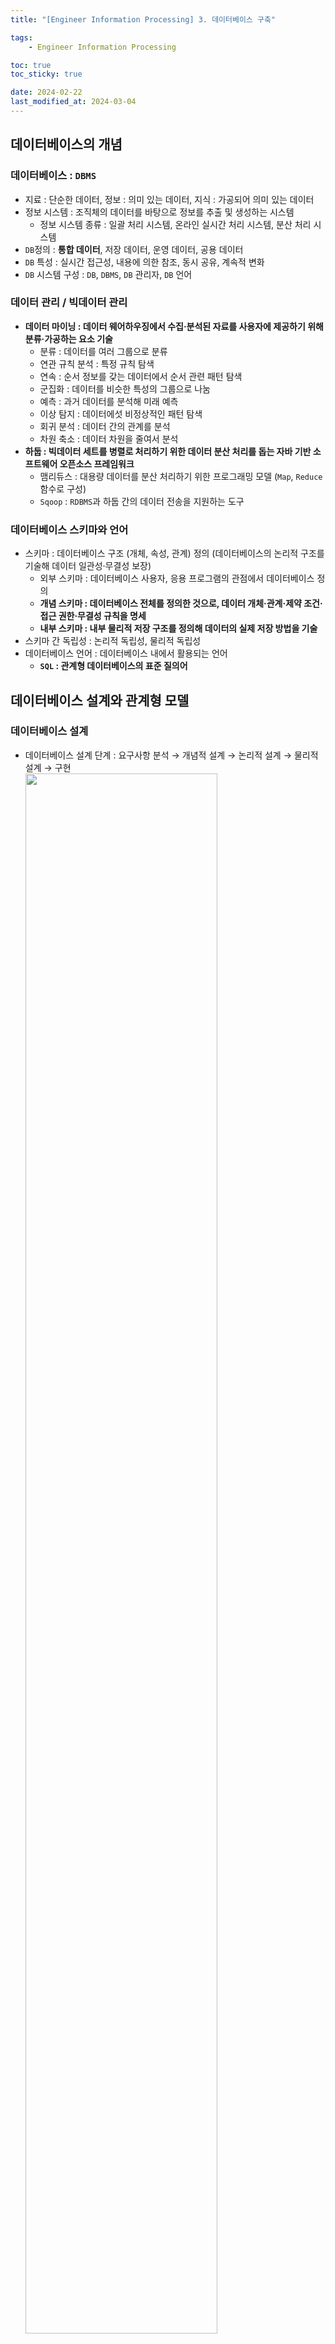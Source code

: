```yaml
---
title: "[Engineer Information Processing] 3. 데이터베이스 구축"

tags:
    - Engineer Information Processing

toc: true
toc_sticky: true

date: 2024-02-22
last_modified_at: 2024-03-04
---
```


## 데이터베이스의 개념

### 데이터베이스 : <code>DBMS</code>

- 지료 : 단순한 데이터, 정보 : 의미 있는 데이터, 지식 : 가공되어 의미 있는 데이터
- 정보 시스템 : 조직체의 데이터를 바탕으로 정보를 추출 및 생성하는 시스템
  - 정보 시스템 종류 : 일괄 처리 시스템, 온라인 실시간 처리 시스템, 분산 처리 시스템
- <code>DB</code>정의 : <b>통합 데이터</b>, 저장 데이터, 운영 데이터, 공용 데이터
- <code>DB</code> 특성 : 실시간 접근성, 내용에 의한 참조, 동시 공유, 계속적 변화
- <code>DB</code> 시스템 구성 : <code>DB</code>, <code>DBMS</code>, <code>DB</code> 관리자, <code>DB</code> 언어

### 데이터 관리 / 빅데이터 관리

- <b>데이터 마이닝 : 데이터 웨어하우징에서 수집·분석된 자료를 사용자에 제공하기 위해 분류·가공하는 요소 기술</b>
  - 분류 : 데이터를 여러 그룹으로 분류
  - 연관 규칙 분석 : 특정 규칙 탐색
  - 연속 : 순서 정보를 갖는 데이터에서 순서 관련 패턴 탐색
  - 군집화 : 데이터를 비슷한 특성의 그룹으로 나눔
  - 예측 : 과거 데이터를 분석해 미래 예측
  - 이상 탐지 : 데이터에섯 비정상적인 패턴 탐색
  - 회귀 분석 : 데이터 간의 관계를 분석
  - 차원 축소 : 데이터 차원을 줄여서 분석
- <b>하둡 : 빅데이터 세트를 병렬로 처리하기 위한 데이터 분산 처리를 돕는 자바 기반 소프트웨어 오픈소스 프레임워크</b>
  - 맴리듀스 : 대용량 데이터를 분산 처리하기 위한 프로그래밍 모델 (<code>Map</code>, <code>Reduce</code> 함수로 구성)
  - <code>Sqoop</code> : <code>RDBMS</code>과 하둡 간의 데이터 전송을 지원하는 도구

### 데이터베이스 스키마와 언어

- 스키마 : 데이터베이스 구조 (개체, 속성, 관계) 정의 (데이터베이스의 논리적 구조를 기술해 데이터 일관성·무결성 보장)
  - 외부 스키마 : 데이터베이스 사용자, 응용 프로그램의 관점에서 데이터베이스 정의
  - <b>개념 스키마 : 데이터베이스 전체를 정의한 것으로, 데이터 개체·관계·제약 조건·접근 권한·무결성 규칙을 명세</b>
  - <b>내부 스키마 : 내부 물리적 저장 구조를 정의해 데이터의 실제 저장 방법을 기술</b>
- 스키마 간 독립성 : 논리적 독립성, 물리적 독립성
- 데이터베이스 언어 : 데이터베이스 내에서 활용되는 언어
  - <b><code>SQL</code> : 관계형 데이터베이스의 표준 질의어</b>

## 데이터베이스 설계와 관계형 모델

### 데이터베이스 설계

- 데이터베이스 설계 단계 : 요구사항 분석 → 개념적 설계 → 논리적 설계 → 물리적 설계 → 구현<br><img src="https://github.com/pocj8ur4in/pocj8ur4in.github.io/assets/105341168/0afa4247-f3c7-4848-b2c0-09820caddc61" width="80%">
  - <b>개념적 설계 : 목표 <code>DBMS</code>에 독립적인 개념 스키마 설계 (기념 스키마 모델링, 트랜잭션 모델링)</b>
  - <b>논리적 설계 : 목표 <code>DBMS</code>에 종속적인 논리 스키마 설계 (스키마 평가 및 정제, 트랜잭션 인터페이스 설계)</b>
  - <b>물리적 설계 : 목표 <code>DBMS</code>에 종속적인 물리적 구조 설계 (저장 레코드 양식 설계, 레코드 클러스터링)</b>
    - <b>물리적 설계 고려사항 : 인덱스 구조, 레코드 크기·개수, 트랜잭션 갱신·참조 성향, 개념 스키마 변경 여부</b> 

### 데이터 모델 / 관계형 데이터베이스 모델

- 데이터 모델 : 데이터베이스 설계 과정에서 데이터 구조를 표현하기 위해 사용되는 도구
  - 데이텉 모델 구성 요소 : 데이터 구조, 연산, 제약 조건
- 개념 데이터 모델 : 속성들로 기술된 개체 타입과 개체 타입 간의 관계를 이용해 현실 세계를 표현
  - <b>개체-관계 모델 (<code>E-R</code> 모델): 개체 타입과 이들 간 관계 타입을 이용해 개념적 표현<br><img src="https://github.com/pocj8ur4in/pocj8ur4in.github.io/assets/105341168/d4eb5c97-8ac9-4e94-ac67-49d51725340f" width="80%"></b>
  - 논리 데이터 모델 : 엔티티와 속성들의 관계를 구조적으로 정의
    - <b>논리 데이터 모델 종류 : 계층적 데이터 모델, 네트워크형 데이터 모델, 관계형 데이터 모델</b>
      - 논리 데이터 모델 구성 요소 : 개체, 속성, 관계
- 관계형 데이터베이스 모델 : 관계형 데이터베이스를 구성하는 개체나 관계를 릴레이션으로 표현
  - 릴레이션 스키마 : 개념 모델에 도출된 개체를 컴퓨터로 처리 가능한 단위로 매핑한 모델<b>(릴레이션 이름과 속성의 집합)
  - 릴레이션 인스턴스 : 릴레이션 스키마에 따라 저장된 튜플 (테이블의 각 행)
  - 릴레이션 속성 : 순서가 없는 데이터베이스의 가장 작은 논리적 단위로서의 릴레이션의 열
  - <b>디그리 : 릴레이션이 가지는 속성의 개수 (디그리 값이 클수록 복잡한 구조 → 정규화 필요)</b>
  - <b>도메인 : 하나의 속성이 가질 수 있는 원자값들의 집합 (데이터 무결성·일관성 유지에 활용)</b>
  - <b>튜플 : 순서가 없는 릴레이션의 행 (카디널리티 : 튜픙의 수)</b>
- <b>릴레이션의 특징 : 튜플의 유일성, 튜플의 무순서성, 속성의 원자성, 속성의 무순서성</b>
- <b><code>CRUD</code> 매트릭스 : 데이터베이스에 영향 주는 <code>CRUD</code> 연산으로 프로세스·테이블 간 메트릭스를 만들어 트랜잭션 분석</b>

### 키와 무결성

- <b>슈퍼 키 : 튜플을 고유하게 식별하는 하나 이상의 속성 집합 (유일성<code>O</code>, 최소성<code>X</code>)</b>
- <b>후보 키 : 튜플을 고유하게 식별하는 하나 이상의 속성 집합 (유일성<code>O</code>, 최소성<code>O</code>)</b>
- <b>기본 키 : 후보 키 중 대표인 키 (<code>Null</code><code>X</code>, 중복<code>X</code>, 유일성<code>O</code>, 최소성<code>O</code>)</b>
- <b>대체 키 : 후보 키 중 기본 키 외의 나머지 키</b>
- <b>외래 키 : 릴레이션 간 연결을 위해 다른 테이블의 기본 키로 사용되는 키</b>
- <b>무결성 : 데이터에 적용되는 연산에 제한을 두어 데이터의 정확성·일관성·유효성 유지</b>
  - 개체 무결성 : 기본 키는 <code>Null</code><code>X</code>, 중복<code>X</code>
  - 참조 무결성 : 외래 키를 변경하려면, 외래 키가 참조하는 대상의 기본 키도 변경해야 함
  - 도메인 무결성 : 각 속성은 해당 속성 도메인에 지정된 값이어야 함

## 데이터베이스 정규화

### 이상 현상과 함수적 종속

- <b>이상 현상 : 릴레이션 조작 시 데이터들이 불필요하게 중복되어 예기치 않게 발생하는 현상</b>
  - 삽입 이상 : 데이터를 삽입할 때 불필요한 데이터가 함께 삽입되는 현상
  - 삭제 이상 : 릴레이션의 한 튜플을 삭제할 때 연쇄적으로 삭제되는 현상
  - 갱신 이상 : 튜플 중에 일부 속성을 갱신해 정보의 모순성이 발생하는 현상
- 함수적 종속 : 개체 내에 존재하는 속성 간의 관계를 종속적인 관계로 정리하는 방법
  - <b>부분적 함수 종속 : 혼한 속상 기본키 <code>{A, B}</code>에 대해 <code>A → C</code>가 성립</b><br><img src="https://github.com/pocj8ur4in/pocj8ur4in.github.io/assets/105341168/72649301-5d4f-4bf0-97bc-788761c7d3ef" width="70%">
  - <b>이행 함수적 종속 : 속성 <code>X, Y, Z</code>가 주어졌을 때, <code>X → Y</code>, <code>Y → Z</code>하면 <code>X → Z</code></b><br><img src="https://github.com/pocj8ur4in/pocj8ur4in.github.io/assets/105341168/4105e4d9-df0e-46fc-af34-e8b77a2f2952" width="70%">

### 데이터베이스 정규화 / 반정규화

- <b>정규화 : 논리적 설계 단계에서 발생할 수 있는 종속으로 인한 이상 현상의 문제를 해결하기 위해 여러 테이블로 분해</b>
  - <b>정규화 목적 : 데이터 구조 안정성 확보, 중복 데이터·수정 및 삭제 시 이상·테이블 불일치 최소화</b>
  - <b>정규화 과정 : 비정규 릴레이션 → <code>1NF</code> → <code>2NF</code> → <code>3NF</code> → <code>BCNF</code> → <code>4NF</code> → <code>5NF</code></b>
- <b>1정규형 : 어떤 테이블에 속한 모든 도메인이 원자값만으로 되어 있는 테이블</b>
- <b>2정규형 : 1정규형을 만족하면서, 테이블의 부분 함수적 종속을 제거해 완전 함수적 종속이 되도록 분해된 테이블</b>
- <b>3정규형 : 1,2정규형을 만족하면서, 속성 간 이행 함수 종속을 만족하는 테이블</b>
- <b><code>BCNF</code>정규형 : 1,2,3정규형을 만족하면서, 결정자가 후보키가 아닌 함수 종속이 제거된 테이블</b>
- <b>4정규형 : 1,2,3정규형을 만족하면서, 다치 종속이 제거된 테이블</b>
- <b>5정규형 : 1,2,3,4정규형을 만족하면서, 조인 종속이 제거된 테이블</b>
- <b>반정규화 : 정규화된 결과를 시스템 성능 향상 및 개발·운영 단순화를 위해 중복·통합·분리를 수행</b>
  - 반정규화 기법 : 테이블 반정규화 (테이블 병합, 테이블 분할, <b>테이블 추가</b>), 컬럼 반정규화, 관계 반정규화
  - <b>파티셔닝 : 데이터베이스의 테이블을 분할하는 것</b>
    - <b>파티셔닝 키 기준 유형 : 범위 분할, 목록 분할, 해시 분할, 합성 분할, 라운드로빈 분할</b>

## ```SQL```

### 관계 대수와 연산자

- <b>관계 대수 : 원하는 정보 및 정보를 어떻게 유도하는지 기술하는 절차적 방법 (일반 집합 연산, 순수 관계 연산)</b>
- <b>관계 해석 : 원하는 정보가 무엇이라는 것만 정의하는 비절차적인 방법 (도메인 관계 해석, 튜플 관계 해석)</b>
  - 관계 해석 자유 변수 : 전칭 정량자 <code>∀</code> (<code>For All</code>), 존재 정량자 <code>∃</code>(<code>For Some</code>)
- <b>순수 관계 연산자 : <code>Select</code> (튜플 집합 검색), <code>Project</code> (속성 집합 추출), <code>Join</code> (두 릴레이션 공통 속성 결합), <code>Division</code> (두 릴레이션에서 특정 속성를 제외한 속성으로 나눔)</b>
- 집합 산자 : <b>합집합 (<code>Union</code>), 교집합 (<code>Intersection</code>), 차집합 (<code>Difference</code>), 교차곱 (<code>Cartesian Product</code>)</b>

### 뷰, 시스템 카탈로그

- 뷰 : 사용자에 접근 허용된 자료만을 제한적으로 보여주기 위해 기본 테이블에서 유도되는 가상 테이블
  - <b>뷰 생성 시 <code>CREATE</code>, 검색 시 <code>SELECT</code> 사용</b>
  - <b>뷰 정의 변경 시 <code>ALTER</code> 대신 <code>DROP</code> 사용</b>
  - <b>뷰를 이용한 또다른 뷰의 생성이 가능 (하나의 뷰 제거 시 기반한 뷰들도 함꼐 삭제)</b>
  - <b>뷰에 대한 조작에서 삽입·갱신·삭제는 제약</b>
  - <b>뷰가 정의된 기본 테이블이 제거되면 뷰도 자동 제거</b> 
- <b>시스템 카탈로그 (데이터 사전) : 시스템 자신이 필요하는 여러 객체들에 대한 정보를 가진 시스템 데이터베이스</b>
  - 메타 데이터 : 시스템 카탈로그에 저장되는 내용
  - 시스템 카탈로그 기능 : 테이블·뷰·인덱스·사용자 계정 정보 조회
- <b>인덱스 : 원하는 자료를 검색하기 위해, 인덱스 파일 및 인덱스 파일 (키, 주소)로 구성된, 독립적인 저장 공간</b>

### ```DDL```

- <b>데이터 정의어 (<code>DDL</code>) : 스키마 정의·변경·삭제 (논리적 데이터 구조와 물리적 데이터 구조 간의 사상 정의)</b>
  - <b><code>CREATE</code> : 스키마·도메인·테이블·뷰 정의</b>
    - <b><code>CREATE TABLE</code> : 테이블 생성 </b><br><img src="https://github.com/pocj8ur4in/pocj8ur4in.github.io/assets/105341168/11c90a08-572b-4ef0-ac4d-6752f5702308" width="80%">
  - <b><code>ALTER</code> : 테이블 정의 변경 (필드 추가·삭제·갱신)</b>
    - <b><code>ALTER TABLE</code> : 테이블 구조 변경</b><br><img src="https://github.com/pocj8ur4in/pocj8ur4in.github.io/assets/105341168/4b8fde9c-c9da-4232-bc19-79c19a66af46" width="80%">
  - <b><code>DROP</code> : 스키마·도메인·테이블·뷰 삭제</b>

### ```DCL```

- <b>데이터 제어어 (<code>DCL</code>) : 데이터 무결성·제어</b>
  - <b><code>COMMIT</code></b> : 명령어로 수행된 실제 물리적 디스크에 저장한 뒤에 결과 반환
  - <b><code>ROLLBACK</code> : 명령어로 수행에 실패했음을 알리고, 수행된 결과를 원상 복귀</b>
  - <b><code>GRANT</code> : 관리자가 사용자에 데이터베이스에 대한 권한을 부여</b>
  - <b><code>REVOKE</code> : 관리자가 사용자에 데이터베이스에 대한 권한을 취소</b>

### ```DML```

- <b>데이터 조작어 (<code>DML</code>) : 데이터 검색·삽입·삭제·변경</b>
  - <b><code>SELECT</code> : 튜플 검색</b>
    - <b><code>BETWEEN ~ AND ~</code> : 튜플 검색 시 구간 값 조건식</b>
    - <b>그룹 함수 (<code>GROUP BY~</code>) : <code>COUNT</code> (행의 수), <code>SUM</code> (하나 이상의 열 합게),<br><code>AVG</code> (하나 이상의 열 평균), <code>MAX</code> (열의 최댓값), <code>MIN</code> (열의 최솟값)</br>
      - <b><code>HAVING</code> : 튜플 검색 시 그룹 함수와 결합해 탐색 조건을 지정하는 조건식</b>
    - <b><code>ORDER BY~</code> : 특정 항목 기준으로 검색 테이블의 행들을 오름차순·내림차순으로 정렬</b>
    - 하위 질의 = 서브 퀴리 : 하위 질의를 1차 수행한 다음, 반환값을 상위 릴레이션의 <code>WHERE</code>에서 사용
  - <b><code>INSERT</code> : 튜플 삽입</b>
  - <b><code>UPDATE</code> : 튜플 내용 변경</b>
  - <b><code>DELETE</code> : 튜플 삭제</b>

### ```NoSQL```, 절차형 ```SQL```

- <b><code>NoSQL</code> : 스키마가 고정되지 않은 비관계형 데이터 모델로 데이터를 저장·검색하는 데이터베이스</b>
- 절차형 <code>SQL</code> : <code>SQL</code>의 연속 실행, 조건에 따른 반복, 분기 등의 제어 가능
  - 저장 프로시저 : 사용자가 자주 사용하는 명령문을 작성해 데이터베이스에 저장한 <code>PL/SQL</code> 명령문
    - <b>트리거 : 데이터베이스에 특정 사건이 발생할 때마다 자동으로 수행되는 저장 프로시저</b>

## 데이터베이스 병행 제어와 보안

### 트랜잭션

- <b>트랜잭션 : 하나의 논리적 기능을 수행하기 위한 작업 단위</b>
  - <b>트랜잭션의 특징 : 원자성 (완전 수행 안되면 수행 <code>X</code>), 일관성 (트랜잭션 실행 전후 상태가 일관성 유지)<br>고립성 (트랜잭션 실행 시 다른 트랜잭션에 독립적), 영속성 (트랜잭션 결과가 데이터베이스에 저장)</b>
  - <b>트랜잭션 상태 : 활동, 부분 완료 (실행 마치고 저장 직전), 완료, 실패, 철회</b>
  - <b>리커버리 연산 : 트랜잭션 수행 중에 장애로 손상된 데이터베이스를 정상 상태로 복구 (<code>Redo</code>, <code>Undo</code>)</b>
  - <b>즉각 갱신 : 데이터를 갱신하면 트랜잭션 완료 전에 실제 데이터베이스에 반영</b>

### 병행 제어, 회복

- <b>병행 제어 : 동시에 수행되는 트랜잭션을 일관성 있게 처리하기 위해 제어</b>
  - <b>병행 제어 목적 : 데이터베이스 공유·일관성·시스템 활용도 최대화, 사용자 응답 시간 최소화</b>
  - <b>병행 제어 종류 : 로킹, 타임스탬프, 최적 병행 수행, 다중 버전 기법</b>
- <b>로킹 : 하나의 트랜잭션이 데이터를 액세스하는 동안 다른 트랜잭션이 그 데이터 항목을 액세스 불가하게 함</b>
  - <b>2단계 로킹 : 트랜잭션의 로크·해제 요청을 2단계로 실시 (직렬성은 보장하지만, 교착상태 예방은 불가능)</b>
    - 2단계 로킹 단계 : 확장 단계 (트랜잭션 시작 시 모든 잠금 확보), 축소 단계 (트랜잭션 완료 시 잠금 해제)
    - 2단계 로킹 잠금 상태 : 공유 잠금 (타 트랜잭션 읽기 가능), 배타적 잠금 (타 트랜잭션 읽기 불가능)
- 타임스탬프 : 시간 허가 인증 도장을 부여받아 트랜잭션 간 순서를 미리 정함
- 회복 : 데이터 손실 및 손상이 발생했을 때 이를 복구
  - <b>회복 기법 종류 : 즉시 갱신, 지연 갱신, <code>Redo</code>, <code>Undo</code></b>

### 데이터베이스 보안과 권한 설정

- <b>암호화 : 네트워를 통하거나 컴퓨터 내부에 자료를 저장할 때 권한을 가진 사람 외엔 데이터를 보지 못하도록 함</b>
  - <b>암호화 기법 : 비밀 키 (대칭 키), 공개 키 (비대칭 키)</b>
- <b>데이터베이스 보안 적용 주의사항 : 접근 제어, 데이터 암호화, 취약점 관리, 백업과 복원, 감시와 모니터링</b>

### 분산 데이터베이스

- 분산 데이터베이스 : 네트워크를 통해 연결된 여러 컴퓨터에 데이터가 분산된 데이터베이스 → 분산 데이터베이스 투명성
  - <b>위치 투명성 : 하드웨어와 소프트웨어의 물리적 위치를 사용자가 알 필요가 없다.</b>
  - <b>중복 투명성 : 사용자에 통지할 필요 없이 시스템 안에 자원들의 부가적인 복사를 자유롭게 할 수 있다.</b>
  - <b>병행 투명성 : 다중 사용자들이 자원을 자동으로 공유할 수 있다.</b>
  - <b>장애 투명성 : 사용자들은 어느 위치의 시스템에 장애가 발생했는지 알 필요가 없다.</b>
- 분산 데이터베이스 구성 요소 : 분산 처리기, 분산 데이터베이스, 틍신 네트워크
- 분산 데이터베이스 연결 모델 : 클라이언트·서버 모델, <code>Peer-to-Peer</code> 모델, 클러스터 모델
